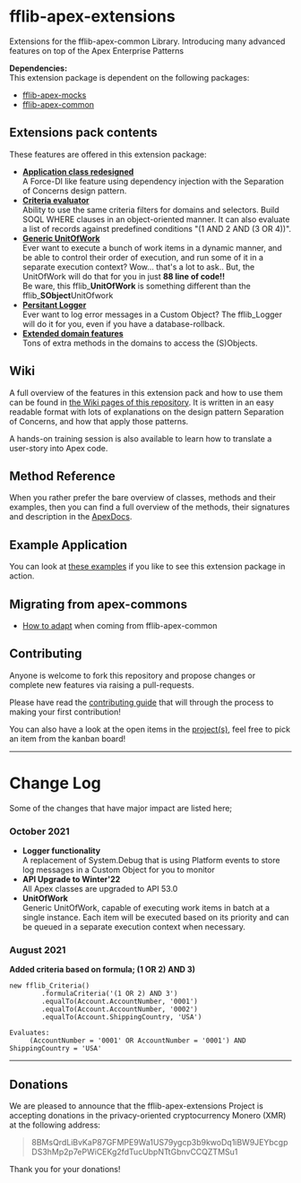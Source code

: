 # fflib-apex-extensions
Extensions for the fflib-apex-common Library.  Introducing many advanced features on top of the Apex Enterprise Patterns

**Dependencies:**<br/>
This extension package is dependent on the following packages:
- [fflib-apex-mocks](https://github.com/apex-enterprise-patterns/fflib-apex-mocks)
- [fflib-apex-common](https://github.com/apex-enterprise-patterns/fflib-apex-common)

## Extensions pack contents
These features are offered in this extension package:

- [**Application class redesigned**](https://github.com/wimvelzeboer/fflib-apex-extensions/wiki/application-factories) <br/>A Force-DI like feature using dependency injection with the Separation of Concerns design pattern.
- [**Criteria evaluator**](https://github.com/wimvelzeboer/fflib-apex-extensions/wiki/criteria-based-filter) <br/> Ability to use the same criteria filters for domains and selectors. Build SOQL WHERE clauses in an object-oriented manner. It can also evaluate a list of records against predefined conditions "(1 AND 2 AND (3 OR 4))".
- [**Generic UnitOfWork**](https://github.com/wimvelzeboer/fflib-apex-extensions/wiki/UnitOfWork) <br/> Ever want to execute a bunch of work items in a dynamic manner, and be able to control their order of execution, and run some of it in a separate execution context? Wow... that's a lot to ask.. But, the UnitOfWork will do that for you in just **88 line of code!!** <br/> Be ware, this fflib_**UnitOfWork** is something different than the fflib_**SObject**UnitOfwork
- [**Persitant Logger**](https://github.com/wimvelzeboer/fflib-apex-extensions/wiki/Logger) <br/>
Ever want to log error messages in a Custom Object? The fflib_Logger will do it for you, even if you have a database-rollback.
- [**Extended domain features**](https://github.com/wimvelzeboer/fflib-apex-extensions/wiki/Domain-Layer) <br/> Tons of extra methods in the domains to access the (S)Objects.

## Wiki
A full overview of the features in this extension pack and how to use them 
can be found in [the Wiki pages of this repository](https://github.com/wimvelzeboer/fflib-apex-extensions/wiki).
It is written in an easy readable format with lots of explanations on the design pattern Separation of Concerns, and how that apply those patterns.

A hands-on training session is also available to learn how to translate a user-story into Apex code. 

## Method Reference
When you rather prefer the bare overview of classes, methods and their examples,
then you can find a full overview of the methods, their signatures and description in the
[ApexDocs](./docs/README.asciidoc). 

## Example Application
You can look at 
[these examples](https://github.com/wimvelzeboer/fflib-apex-extensions-samplecode) 
if you like to see this extension package in action.

## Migrating from apex-commons

- [How to adapt](./docs/how-to-adapt.md) when coming from fflib-apex-common 

## Contributing
Anyone is welcome to fork this repository and propose changes or complete new features via raising a pull-requests. 

Please have read the [contributing guide](./CONTRIBUTING.md) that will through the process to making your first contribution! 

You can also have a look at the open items in the [project(s)](./projects), feel free to pick an item from the kanban board!

----
# Change Log
Some of the changes that have major impact are listed here;
### October 2021
- **Logger functionality** <br/>A replacement of System.Debug that is using Platform events to store log messages in a Custom Object for you to monitor
- **API Upgrade to Winter'22** <br/> All Apex classes are upgraded to API 53.0
- **UnitOfWork** <br/> Generic UnitOfWork, capable of executing work items in batch at a single instance. Each item will be executed based on its priority and can be queued in a separate execution context when necessary. 

### August 2021
**Added criteria based on formula;  (1 OR 2) AND 3)**

```apex
new fflib_Criteria()
        .formulaCriteria('(1 OR 2) AND 3')
        .equalTo(Account.AccountNumber, '0001')
        .equalTo(Account.AccountNumber, '0002')
        .equalTo(Account.ShippingCountry, 'USA')
	 
Evaluates:
     (AccountNumber = '0001' OR AccountNumber = '0001') AND ShippingCountry = 'USA'
```

---

## Donations

We are pleased to announce that the fflib-apex-extensions Project is accepting donations in the privacy-oriented cryptocurrency Monero (XMR) at the following address:

> 8BMsQrdLiBvKaP87GFMPE9Wa1US79ygcp3b9kwoDq1iBW9JEYbcgpDS3hMp2p7ePWiCEKg2fdTucUbpNTtGbnvCCQZTMSu1

Thank you for your donations!